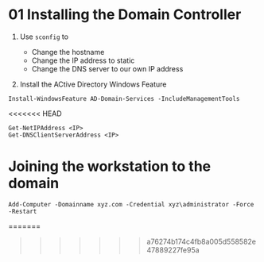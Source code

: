 # 01 Installing the Domain Controller
1. Use `sconfig` to 
    - Change the hostname
    - Change the IP address to static
    - Change the DNS server to our own IP address
    
2. Install the ACtive Directory Windows Feature

```shell
Install-WindowsFeature AD-Domain-Services -IncludeManagementTools
```
<<<<<<< HEAD

```
Get-NetIPAddress <IP>
Get-DNSClientServerAddress <IP>
```

# Joining the workstation to the domain

```
Add-Computer -Domainname xyz.com -Credential xyz\administrator -Force -Restart
```
=======
>>>>>>> a76274b174c4fb8a005d558582e47889227fe95a
